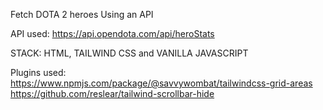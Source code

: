 Fetch DOTA 2 heroes Using an API

API used: https://api.opendota.com/api/heroStats

STACK:
HTML,
TAILWIND CSS and
VANILLA JAVASCRIPT

Plugins used:
https://www.npmjs.com/package/@savvywombat/tailwindcss-grid-areas
https://github.com/reslear/tailwind-scrollbar-hide
